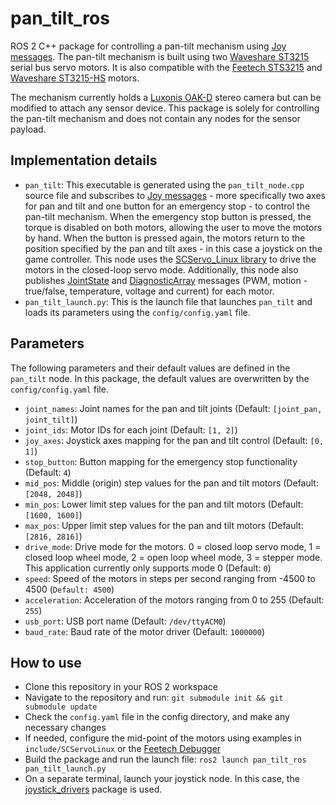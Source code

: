 # pan_tilt_ros
ROS 2 C++ package for controlling a pan-tilt mechanism using [Joy messages](https://docs.ros.org/en/melodic/api/sensor_msgs/html/msg/Joy.html). The pan-tilt mechanism is built using two [Waveshare ST3215](https://www.waveshare.com/wiki/ST3215_Servo) serial bus servo motors. It is also compatible with the [Feetech STS3215](https://www.feetechrc.com/en/2020-05-13_56655.html) and [Waveshare ST3215-HS](https://www.waveshare.com/st3215-hs-servo-motor.htm) motors. 

The mechanism currently holds a [Luxonis OAK-D](https://shop.luxonis.com/products/oak-d) stereo camera but can be modified to attach any sensor device. This package is solely for controlling the pan-tilt mechanism and does not contain any nodes for the sensor payload. 

## Implementation details

* ```pan_tilt```: This executable is generated using the ```pan_tilt_node.cpp``` source file and subscribes to [Joy messages]((https://docs.ros.org/en/melodic/api/sensor_msgs/html/msg/Joy.html)) - more specifically two axes for pan and tilt and one button for an emergency stop - to control the pan-tilt mechanism. When the emergency stop button is pressed, the torque is disabled on both motors, allowing the user to move the motors by hand. When the button is pressed again, the motors return to the position specified by the pan and tilt axes - in this case a joystick on the game controller. This node uses the [SCServo_Linux library](https://github.com/adityakamath/SCServo_Linux) to drive the motors in the closed-loop servo mode. Additionally, this node also publishes [JointState](https://docs.ros2.org/foxy/api/diagnostic_msgs/msg/DiagnosticArray.html) and [DiagnosticArray](https://docs.ros2.org/foxy/api/diagnostic_msgs/msg/DiagnosticArray.html) messages (PWM, motion - true/false, temperature, voltage and current) for each motor.
* ```pan_tilt_launch.py```: This is the launch file that launches ```pan_tilt``` and loads its parameters using the ```config/config.yaml``` file.

## Parameters
The following parameters and their default values are defined in the ```pan_tilt``` node. In this package, the default values are overwritten by the ```config/config.yaml``` file.

* ```joint_names```: Joint names for the pan and tilt joints (Default: ```[joint_pan, joint_tilt]```)
* ```joint_ids```: Motor IDs for each joint (Default: ```[1, 2]```)
* ```joy_axes```: Joystick axes mapping for the pan and tilt control (Default: ```[0, 1]```)
* ```stop_button```: Button mapping for the emergency stop functionality (Default: ```4```)
* ```mid_pos```: Middle (origin) step values for the pan and tilt motors (Default: ```[2048, 2048]```)
* ```min_pos```: Lower limit step values for the pan and tilt motors (Default: ```[1600, 1600]```)
* ```max_pos```: Upper limit step values for the pan and tilt motors (Default: ```[2816, 2816]```)
* ```drive_mode```: Drive mode for the motors. 0 = closed loop servo mode, 1 = closed loop wheel mode, 2 = open loop wheel mode, 3 = stepper mode. This application currently only supports mode 0 (Default: ```0```)
* ```speed```: Speed of the motors in steps per second ranging from -4500 to 4500 (```Default: 4500```)
* ```acceleration```: Acceleration of the motors ranging from 0 to 255 (Default: ```255```)
* ```usb_port```: USB port name (Default: ```/dev/ttyACM0```)
* ```baud_rate```: Baud rate of the motor driver (Default: ```1000000```)

## How to use

* Clone this repository in your ROS 2 workspace
* Navigate to the repository and run: ```git submodule init && git submodule update```
* Check the ```config.yaml``` file in the config directory, and make any necessary changes
* If needed, configure the mid-point of the motors using examples in ```include/SCServoLinux``` or the [Feetech Debugger](https://www.feetechrc.com/Data/feetechrc/upload/file/20201127/start%20%20tutorial201015.pdf)
* Build the package and run the launch file: ```ros2 launch pan_tilt_ros pan_tilt_launch.py```
* On a separate terminal, launch your joystick node. In this case, the [joystick_drivers](https://github.com/adityakamath/joystick_drivers) package is used.

